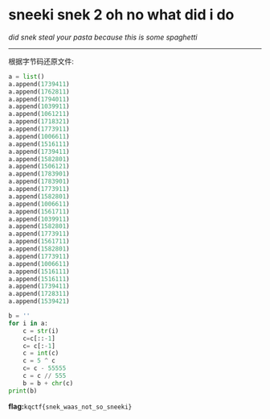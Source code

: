 # sneeki snek 2 oh no what did i do

*did snek steal your pasta because this is some spaghetti*

---

根据字节码还原文件:

```python
a = list()
a.append(1739411)
a.append(1762811)
a.append(1794011)
a.append(1039911)
a.append(1061211)
a.append(1718321)
a.append(1773911)
a.append(1006611)
a.append(1516111)
a.append(1739411)
a.append(1582801)
a.append(1506121)
a.append(1783901)
a.append(1783901)
a.append(1773911)
a.append(1582801)
a.append(1006611)
a.append(1561711)
a.append(1039911)
a.append(1582801)
a.append(1773911)
a.append(1561711)
a.append(1582801)
a.append(1773911)
a.append(1006611)
a.append(1516111)
a.append(1516111)
a.append(1739411)
a.append(1728311)
a.append(1539421)

b = ''
for i in a:
    c = str(i)
    c=c[::-1]
    c= c[:-1]
    c = int(c)
    c = 5 ^ c
    c= c - 55555
    c = c // 555
    b = b + chr(c)
print(b)
```

**flag:**`kqctf{snek_waas_not_so_sneeki}`